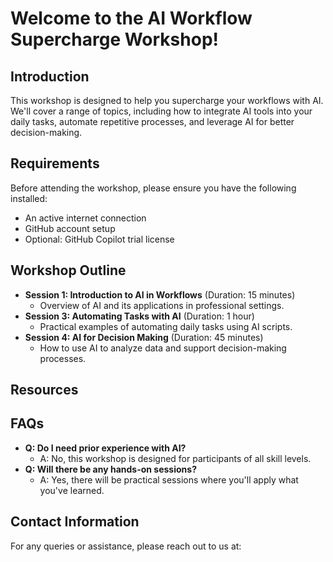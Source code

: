 # Welcome to the AI Workflow Supercharge Workshop!

## Introduction
This workshop is designed to help you supercharge your workflows with AI. We'll cover a range of topics, including how to integrate AI tools into your daily tasks, automate repetitive processes, and leverage AI for better decision-making.

## Requirements
Before attending the workshop, please ensure you have the following installed:

- An active internet connection
- GitHub account setup
- Optional: GitHub Copilot trial license

## Workshop Outline
- **Session 1: Introduction to AI in Workflows** (Duration: 15 minutes)
  - Overview of AI and its applications in professional settings.
- **Session 3: Automating Tasks with AI** (Duration: 1 hour)
  - Practical examples of automating daily tasks using AI scripts.
- **Session 4: AI for Decision Making** (Duration: 45 minutes)
  - How to use AI to analyze data and support decision-making processes.

## Resources


## FAQs
- **Q: Do I need prior experience with AI?**
  - A: No, this workshop is designed for participants of all skill levels.
- **Q: Will there be any hands-on sessions?**
  - A: Yes, there will be practical sessions where you'll apply what you've learned.

## Contact Information
For any queries or assistance, please reach out to us at:
